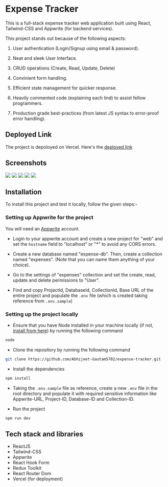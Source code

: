 # Expense Tracker

This is a full-stack expense tracker web application built using React, Tailwind-CSS and Appwrite (for backend services).

This project stands out because of the following aspects:

1. User authentication (Login/Signup using email & password).

2. Neat and sleek User Interface.

3. CRUD operations (Create, Read, Update, Delete)

4. Convinient form handling.

5. Efficient state management for quicker response.

6. Heavily commented code (explaining each lind) to assist fellow programmers.

7. Production grade best-practices (from latest JS syntax to error-proof error handling).

## Deployed Link

The project is depoloyed on Vercel. Here's the [deployed link](https://expense-tracker-indol-pi.vercel.app/)

## Screenshots

![](https://i.postimg.cc/MTc0tzH0/Screenshot-2024-08-30-232128.png)
![](https://i.postimg.cc/wj6hZX3j/Screenshot-2024-08-30-232310.png)
![](https://i.postimg.cc/CK5bLwGy/Screenshot-2024-08-30-232202.png)
![](https://i.postimg.cc/GpfG46K4/Screenshot-2024-08-30-232224.png)
![](https://i.postimg.cc/P52mjC8z/Screenshot-2024-08-30-232253.png)

## Installation

To install this project and test it locally, follow the given steps:-

### Setting up Appwrite for the project

You will need an [Appwrite](https://www.appwrite.io/) account.

- Login to your appwrite account and create a new project for "web" and set the `hostname` field to "localhost" or "*" to avoid any CORS errors.

- Create a new database named "expense-db". Then, create a collection named "expenses". (Note that you can name them anything of your choice).

- Go to the settings of "expenses" collection and set the create, read, update and delete permissions to "User".

- Find and copy ProjectId, DatabaseId, CollectionId, Base URL of the entire project and populate the `.env` file (which is created taking reference from `.env.sample`)

### Setting up the project locally

- Ensure that you have Node installed in your machine locally (if not, [install from here](https://nodejs.org/en)) by running the following command  

```bash
node
```

- Clone the repository by running the following command

```bash
git clone https://github.com/Abhijeet-Gautam5702/expense-tracker.git
```

- Install the dependencies

```bash
npm install
```

- Taking the `.env.sample` file as reference, create a new `.env` file in the root directory and populate it with required sensitive information like Appwrite-URL, Project-ID, Database-ID and Collection-ID.

- Run the project

```bash
npm run dev
```

## Tech stack and libraries

- ReactJS
- Tailwind-CSS
- Appwrite
- React Hook Form
- Redux Toolkit
- React Router Dom
- Vercel (for deployment)
